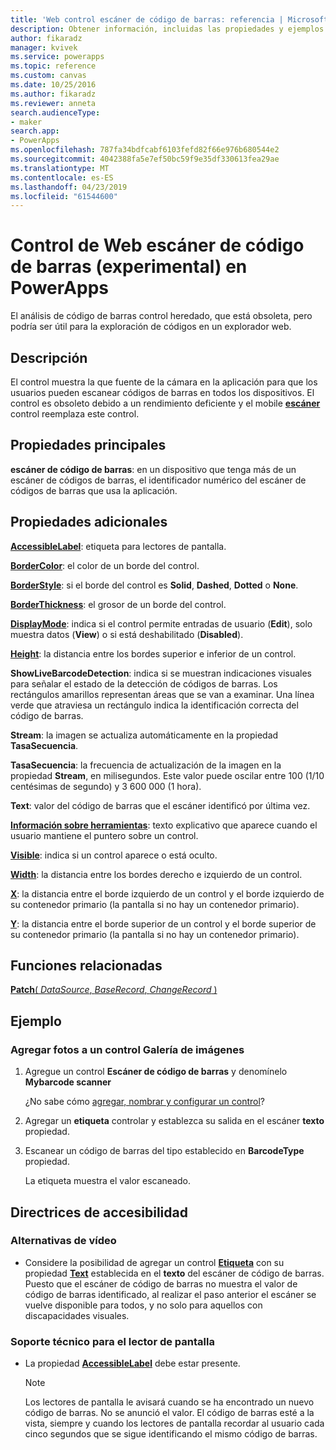 ```yaml
---
title: 'Web control escáner de código de barras: referencia | Microsoft Docs'
description: Obtener información, incluidas las propiedades y ejemplos sobre el control escáner de código de barras
author: fikaradz
manager: kvivek
ms.service: powerapps
ms.topic: reference
ms.custom: canvas
ms.date: 10/25/2016
ms.author: fikaradz
ms.reviewer: anneta
search.audienceType:
- maker
search.app:
- PowerApps
ms.openlocfilehash: 787fa34bdfcabf6103fefd82f66e976b680544e2
ms.sourcegitcommit: 4042388fa5e7ef50bc59f9e35df330613fea29ae
ms.translationtype: MT
ms.contentlocale: es-ES
ms.lasthandoff: 04/23/2019
ms.locfileid: "61544600"
---
```

# <a name="web-barcode-scanner-control-experimental-in-powerapps"></a>Control de Web escáner de código de barras (experimental) en PowerApps

El análisis de código de barras control heredado, que está obsoleta, pero podría ser útil para la exploración de códigos en un explorador web.

## <a name="description"></a>Descripción

El control muestra la que fuente de la cámara en la aplicación para que los usuarios pueden escanear códigos de barras en todos los dispositivos. El control es obsoleto debido a un rendimiento deficiente y el mobile **[escáner](control-new-barcode-scanner.md)** control reemplaza este control.

## <a name="key-properties"></a>Propiedades principales

**escáner de código de barras**: en un dispositivo que tenga más de un escáner de códigos de barras, el identificador numérico del escáner de códigos de barras que usa la aplicación.

## <a name="additional-properties"></a>Propiedades adicionales

**[AccessibleLabel](properties-accessibility.md)**: etiqueta para lectores de pantalla.

**[BorderColor](properties-color-border.md)**: el color de un borde del control.

**[BorderStyle](properties-color-border.md)**: si el borde del control es **Solid**, **Dashed**, **Dotted** o **None**.

**[BorderThickness](properties-color-border.md)**: el grosor de un borde del control.

**[DisplayMode](properties-core.md)**: indica si el control permite entradas de usuario (**Edit**), solo muestra datos (**View**) o si está deshabilitado (**Disabled**).

**[Height](properties-size-location.md)**: la distancia entre los bordes superior e inferior de un control.

**ShowLiveBarcodeDetection**: indica si se muestran indicaciones visuales para señalar el estado de la detección de códigos de barras. Los rectángulos amarillos representan áreas que se van a examinar. Una línea verde que atraviesa un rectángulo indica la identificación correcta del código de barras.

**Stream**: la imagen se actualiza automáticamente en la propiedad **TasaSecuencia**.

**TasaSecuencia**: la frecuencia de actualización de la imagen en la propiedad **Stream**, en milisegundos.  Este valor puede oscilar entre 100 (1/10 centésimas de segundo) y 3 600 000 (1 hora).

**Text**: valor del código de barras que el escáner identificó por última vez.

**[Información sobre herramientas](properties-core.md)**: texto explicativo que aparece cuando el usuario mantiene el puntero sobre un control.

**[Visible](properties-core.md)**: indica si un control aparece o está oculto.

**[Width](properties-size-location.md)**: la distancia entre los bordes derecho e izquierdo de un control.

**[X](properties-size-location.md)**: la distancia entre el borde izquierdo de un control y el borde izquierdo de su contenedor primario (la pantalla si no hay un contenedor primario).

**[Y](properties-size-location.md)**: la distancia entre el borde superior de un control y el borde superior de su contenedor primario (la pantalla si no hay un contenedor primario).

## <a name="related-functions"></a>Funciones relacionadas

[**Patch**( *DataSource*, *BaseRecord*, *ChangeRecord* )](../functions/function-patch.md)

## <a name="example"></a>Ejemplo

### <a name="add-photos-to-an-image-gallery-control"></a>Agregar fotos a un control Galería de imágenes

1. Agregue un control **Escáner de código de barras** y denomínelo **Mybarcode scanner**

    ¿No sabe cómo [agregar, nombrar y configurar un control](../add-configure-controls.md)?

1. Agregar un **etiqueta** controlar y establezca su salida en el escáner **texto** propiedad.

1. Escanear un código de barras del tipo establecido en **BarcodeType** propiedad.

    La etiqueta muestra el valor escaneado.

## <a name="accessibility-guidelines"></a>Directrices de accesibilidad

### <a name="video-alternatives"></a>Alternativas de vídeo

* Considere la posibilidad de agregar un control **[Etiqueta](control-text-box.md)** con su propiedad **[Text](properties-core.md)** establecida en el **texto** del escáner de código de barras. Puesto que el escáner de código de barras no muestra el valor de código de barras identificado, al realizar el paso anterior el escáner se vuelve disponible para todos, y no solo para aquellos con discapacidades visuales.

### <a name="screen-reader-support"></a>Soporte técnico para el lector de pantalla

* La propiedad **[AccessibleLabel](properties-accessibility.md)** debe estar presente.

    > [!NOTE]
  > Los lectores de pantalla le avisará cuando se ha encontrado un nuevo código de barras. No se anunció el valor. El código de barras esté a la vista, siempre y cuando los lectores de pantalla recordar al usuario cada cinco segundos que se sigue identificando el mismo código de barras.
